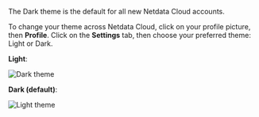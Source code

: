 <!--
title: "Choose your Netdata Cloud theme"
description: "Switch between Light and Dark themes in Netdata Cloud to match your personal visualization preferences."
custom_edit_url: "https://github.com/netdata/netdata/blob/master/docs/cloud/manage/themes.md"
sidebar_label: "Choose your Netdata Cloud theme"
learn_status: "Published"
learn_topic_type: "Tasks"
learn_rel_path: "Operations"
-->

The Dark theme is the default for all new Netdata Cloud accounts.

To change your theme across Netdata Cloud, click on your profile picture, then **Profile**. Click on the **Settings**
tab, then choose your preferred theme: Light or Dark.

**Light**:

![Dark theme](https://user-images.githubusercontent.com/1153921/108530742-2ca98c00-7293-11eb-8c1e-1e0dd34eb87b.png)

**Dark (default)**:

![Light theme](https://user-images.githubusercontent.com/1153921/108530848-4519a680-7293-11eb-897d-1c470b67ceb0.png)
